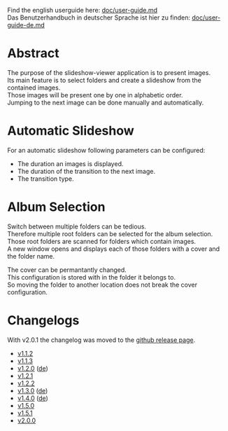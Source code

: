 Find the english userguide here: [doc/user-guide.md](./doc/user-guide.md)  
Das Benutzerhandbuch in deutscher Sprache ist hier zu finden: [doc/user-guide-de.md](./doc/user-guide-de.md)

# Abstract

The purpose of the slideshow-viewer application is to present images.  
Its main feature is to select folders and create a slideshow from the contained images.  
Those images will be present one by one in alphabetic order.  
Jumping to the next image can be done manually and automatically.

# Automatic Slideshow

For an automatic slideshow following parameters can be configured:

- The duration an images is displayed.
- The duration of the transition to the next image.
- The transition type.

# Album Selection

Switch between multiple folders can be tedious.  
Therefore multiple root folders can be selected for the album selection.  
Those root folders are scanned for folders which contain images.  
A new window opens and displays each of those folders with a cover and the folder name.  

The cover can be permantantly changed.  
This configuration is stored with in the folder it belongs to.  
So moving the folder to another location does not break the cover configuration.

# Changelogs

With v2.0.1 the changelog was moved to the [github release page](https://github.com/tRoettger/slide-show-viewer/releases).

- [v1.1.2](./doc/v1.1.2/changelog.md)
- [v1.1.3](./doc/v1.1.3/changelog.md)
- [v1.2.0](./doc/v1.2.0/changelog.md) ([de](./doc/v1.2.0/changelog-de.md))
- [v1.2.1](./doc/v1.2.1/changelog.md)
- [v1.2.2](./doc/v1.2.2/changelog.md)
- [v1.3.0](./doc/v1.3.0/changelog.md) ([de](./doc/v1.3.0/changelog-de.md))
- [v1.4.0](./doc/v1.4.0/changelog.md) ([de](./doc/v1.4.0/changelog-de.md))
- [v1.5.0](./doc/v1.5.0/changelog.md)
- [v1.5.1](./doc/v1.5.1/changelog.md)
- [v2.0.0](./doc/v2.0.0/changelog.md)